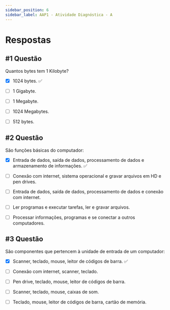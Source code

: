 ```yaml
---
sidebar_position: 6
sidebar_label: AAP1 - Atividade Diagnóstica - A
---
```


# Respostas



## #1 Questão

  


Quantos bytes tem 1 Kilobyte?

  

- [x] 1024 bytes. ✅

- [ ] 1 Gigabyte.

- [ ] 1 Megabyte.

- [ ] 1024 Megabytes.

- [ ] 512 bytes.



## #2 Questão

  


São funções básicas do computador:
  

- [x] Entrada de dados, saída de dados, processamento de dados e armazenamento de informações. ✅

- [ ] Conexão com internet, sistema operacional e gravar arquivos em HD e pen drives.

- [ ] Entrada de dados, saída de dados, processamento de dados e conexão com internet.

- [ ] Ler programas e executar tarefas, ler e gravar arquivos.

- [ ] Processar informações, programas e se conectar a outros computadores.



## #3 Questão

  


São componentes que pertencem à unidade de entrada de um computador:
  

- [x] Scanner, teclado, mouse, leitor de códigos de barra. ✅

- [ ] Conexão com internet, scanner, teclado.

- [ ] Pen drive, teclado, mouse, leitor de códigos de barra.

- [ ] Scanner, teclado, mouse, caixas de som.

- [ ] Teclado, mouse, leitor de códigos de barra, cartão de memória.
